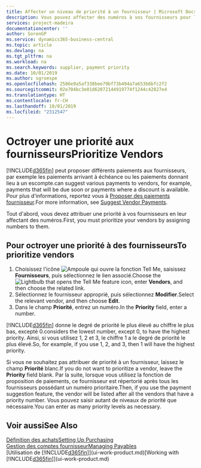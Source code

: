 ```yaml
---
title: Affecter un niveau de priorité à un fournisseur | Microsoft Docs
description: Vous pouvez affecter des numéros à vos fournisseurs pour les classer par ordre de priorité et faciliter des propositions de paiement dans Business Central.
services: project-madeira
documentationcenter: ''
author: SorenGP
ms.service: dynamics365-business-central
ms.topic: article
ms.devlang: na
ms.tgt_pltfrm: na
ms.workload: na
ms.search.keywords: supplier, payment priority
ms.date: 10/01/2019
ms.author: sgroespe
ms.openlocfilehash: 2586e9a5af338bee79bf73b494a7a653b6bfc2f2
ms.sourcegitcommit: 02e704bc3e01d62072144919774f1244c42827e4
ms.translationtype: HT
ms.contentlocale: fr-CH
ms.lasthandoff: 10/01/2019
ms.locfileid: "2312547"
---
```

# <a name="prioritize-vendors"></a><span data-ttu-id="36de6-103">Octroyer une priorité aux fournisseurs</span><span class="sxs-lookup"><span data-stu-id="36de6-103">Prioritize Vendors</span></span>
[!INCLUDE[d365fin](includes/d365fin_md.md)] <span data-ttu-id="36de6-104">peut proposer différents paiements aux fournisseurs, par exemple les paiements arrivant à échéance ou les paiements donnant lieu à un escompte.</span><span class="sxs-lookup"><span data-stu-id="36de6-104">can suggest various payments to vendors, for example, payments that will be due soon or payments where a discount is available.</span></span> <span data-ttu-id="36de6-105">Pour plus d'informations, reportez vous à [Proposer des paiements fournisseur](payables-how-suggest-vendor-payments.md).</span><span class="sxs-lookup"><span data-stu-id="36de6-105">For more information, see [Suggest Vendor Payments](payables-how-suggest-vendor-payments.md).</span></span>

<span data-ttu-id="36de6-106">Tout d'abord, vous devez attribuer une priorité à vos fournisseurs en leur affectant des numéros.</span><span class="sxs-lookup"><span data-stu-id="36de6-106">First, you must prioritize your vendors by assigning numbers to them.</span></span>

## <a name="to-prioritize-vendors"></a><span data-ttu-id="36de6-107">Pour octroyer une priorité à des fournisseurs</span><span class="sxs-lookup"><span data-stu-id="36de6-107">To prioritize vendors</span></span>
1. <span data-ttu-id="36de6-108">Choisissez l'icône ![Ampoule qui ouvre la fonction Tell Me](media/ui-search/search_small.png "Dites-moi ce que vous voulez faire"), saisissez **Fournisseurs**, puis sélectionnez le lien associé.</span><span class="sxs-lookup"><span data-stu-id="36de6-108">Choose the ![Lightbulb that opens the Tell Me feature](media/ui-search/search_small.png "Tell me what you want to do") icon, enter **Vendors**, and then choose the related link.</span></span>
2. <span data-ttu-id="36de6-109">Sélectionnez le fournisseur approprié, puis sélectionnez **Modifier**.</span><span class="sxs-lookup"><span data-stu-id="36de6-109">Select the relevant vendor, and then choose **Edit**.</span></span>
3. <span data-ttu-id="36de6-110">Dans le champ **Priorité**, entrez un numéro.</span><span class="sxs-lookup"><span data-stu-id="36de6-110">In the **Priority** field, enter a number.</span></span>

[!INCLUDE[d365fin](includes/d365fin_md.md)] <span data-ttu-id="36de6-111">donne le degré de priorité le plus élevé au chiffre le plus bas, excepté 0.</span><span class="sxs-lookup"><span data-stu-id="36de6-111">considers the lowest number, except 0, to have the highest priority.</span></span> <span data-ttu-id="36de6-112">Ainsi, si vous utilisez 1, 2 et 3, le chiffre 1 a le degré de priorité le plus élevé.</span><span class="sxs-lookup"><span data-stu-id="36de6-112">So, for example, if you use 1, 2, and 3, then 1 will have the highest priority.</span></span>

<span data-ttu-id="36de6-113">Si vous ne souhaitez pas attribuer de priorité à un fournisseur, laissez le champ **Priorité** blanc.</span><span class="sxs-lookup"><span data-stu-id="36de6-113">If you do not want to prioritize a vendor, leave the **Priority** field blank.</span></span> <span data-ttu-id="36de6-114">Par la suite, lorsque vous utilisez la fonction de proposition de paiements, ce fournisseur est répertorié après tous les fournisseurs possédant un numéro prioritaire.</span><span class="sxs-lookup"><span data-stu-id="36de6-114">Then, if you use the payment suggestion feature, the vendor will be listed after all the vendors that have a priority number.</span></span> <span data-ttu-id="36de6-115">Vous pouvez saisir autant de niveaux de priorité que nécessaire.</span><span class="sxs-lookup"><span data-stu-id="36de6-115">You can enter as many priority levels as necessary.</span></span>

## <a name="see-also"></a><span data-ttu-id="36de6-116">Voir aussi</span><span class="sxs-lookup"><span data-stu-id="36de6-116">See Also</span></span>
[<span data-ttu-id="36de6-117">Définition des achats</span><span class="sxs-lookup"><span data-stu-id="36de6-117">Setting Up Purchasing</span></span>](purchasing-setup-purchasing.md)  
[<span data-ttu-id="36de6-118">Gestion des comptes fournisseur</span><span class="sxs-lookup"><span data-stu-id="36de6-118">Managing Payables</span></span>](payables-manage-payables.md)  
<span data-ttu-id="36de6-119">[Utilisation de [!INCLUDE[d365fin](includes/d365fin_md.md)]](ui-work-product.md)</span><span class="sxs-lookup"><span data-stu-id="36de6-119">[Working with [!INCLUDE[d365fin](includes/d365fin_md.md)]](ui-work-product.md)</span></span>
